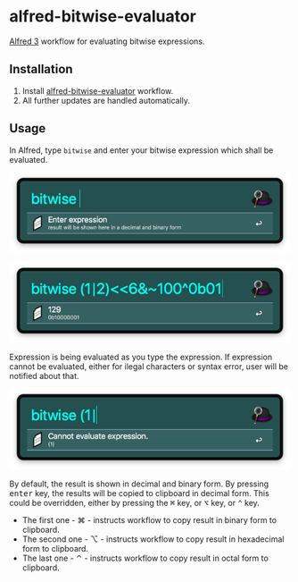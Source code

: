 # alfred-bitwise-evaluator
[Alfred 3][1] workflow for evaluating bitwise expressions.

## Installation
1) Install [alfred-bitwise-evaluator][2] workflow.
2) All further updates are handled automatically.

## Usage
In Alfred, type `bitwise` and enter your bitwise expression which shall be evaluated.

![Alfred workflow screenshot](doc/images/alfred-actions.png?raw=true "")


![Alfred bitwise correct evaluation screenshot](doc/images/alfred-bitwise-evaluated-ok.png?raw=true "")

Expression is being evaluated as you type the expression. If expression cannot be evaluated, either for ilegal characters or syntax error, user will be notified about that.

![Alfred bitwise incorrect evaluation screenshot](doc/images/alfred-bitwise-evaluated-error.png?raw=true "")

By default, the result is shown in decimal and binary form. By pressing <kbd>enter</kbd> key, the results will be copied to clipboard in decimal form. 
This could be overridden, either by pressing the <kbd>⌘</kbd> key, or <kbd>⌥</kbd> key, or <kbd>⌃</kbd> key.

- The first one - <key>⌘</key> - instructs workflow to copy result in binary form to clipboard.
- The second one - <key>⌥</key> - instructs workflow to copy result in hexadecimal form to clipboard.
- The last one - <key>⌃</key> - instructs workflow to copy result in octal form to clipboard.


[1]: https://www.alfredapp.com/
[2]: https://github.com/vookimedlo/alfred-bitwise-evaluator/releases/latest
